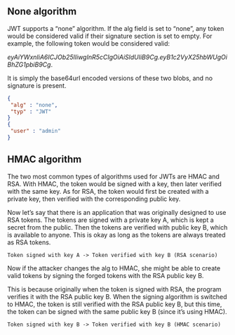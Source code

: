 ## None algorithm

JWT supports a “none” algorithm. If the alg field is set to “none”, any token would be considered valid if their signature section is set to empty. For example, the following token would be considered valid:

*eyAiYWxnIiA6ICJOb25lIiwgInR5cCIgOiAiSldUIiB9Cg.eyB1c2VyX25hbWUgOiBhZG1pbiB9Cg*.

It is simply the base64url encoded versions of these two blobs, and no signature is present.

```json
{
 "alg" : "none",
 "typ" : "JWT"
}
{
 "user" : "admin"
}
```

## HMAC algorithm

The two most common types of algorithms used for JWTs are HMAC and RSA. With HMAC, the token would be signed with a key, then later verified with the same key. As for RSA, the token would first be created with a private key, then verified with the corresponding public key.

Now let’s say that there is an application that was originally designed to use RSA tokens. The tokens are signed with a private key A, which is kept a secret from the public. Then the tokens are verified with public key B, which is available to anyone. This is okay as long as the tokens are always treated as RSA tokens.

```
Token signed with key A -> Token verified with key B (RSA scenario)
```

Now if the attacker changes the alg to HMAC, she might be able to create valid tokens by signing the forged tokens with the RSA public key B.

This is because originally when the token is signed with RSA, the program verifies it with the RSA public key B. When the signing algorithm is switched to HMAC, the token is still verified with the RSA public key B, but this time, the token can be signed with the same public key B (since it’s using HMAC).

```
Token signed with key B -> Token verified with key B (HMAC scenario)
```